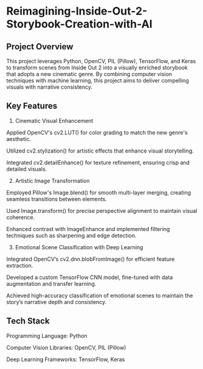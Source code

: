 # Reimagining-Inside-Out-2-Storybook-Creation-with-AI

## Project Overview

This project leverages Python, OpenCV, PIL (Pillow), TensorFlow, and Keras to transform scenes from Inside Out 2 into a visually enriched storybook that adopts a new cinematic genre. By combining computer vision techniques with machine learning, this project aims to deliver compelling visuals with narrative consistency.

## Key Features

1. Cinematic Visual Enhancement

Applied OpenCV's cv2.LUT() for color grading to match the new genre's aesthetic.

Utilized cv2.stylization() for artistic effects that enhance visual storytelling.

Integrated cv2.detailEnhance() for texture refinement, ensuring crisp and detailed visuals.

2. Artistic Image Transformation

Employed Pillow's Image.blend() for smooth multi-layer merging, creating seamless transitions between elements.

Used Image.transform() for precise perspective alignment to maintain visual coherence.

Enhanced contrast with ImageEnhance and implemented filtering techniques such as sharpening and edge detection.

3. Emotional Scene Classification with Deep Learning

Integrated OpenCV’s cv2.dnn.blobFromImage() for efficient feature extraction.

Developed a custom TensorFlow CNN model, fine-tuned with data augmentation and transfer learning.

Achieved high-accuracy classification of emotional scenes to maintain the story’s narrative depth and consistency.

## Tech Stack

Programming Language: Python

Computer Vision Libraries: OpenCV, PIL (Pillow)

Deep Learning Frameworks: TensorFlow, Keras
